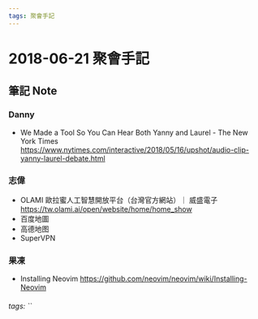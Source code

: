 ```yaml
---
tags: 聚會手記
---
```


2018-06-21 聚會手記
===

筆記 Note
---

### Danny
- We Made a Tool So You Can Hear Both Yanny and Laurel - The New York Times
https://www.nytimes.com/interactive/2018/05/16/upshot/audio-clip-yanny-laurel-debate.html

### 志偉
- OLAMI 歐拉蜜人工智慧開放平台（台灣官方網站）｜ 威盛電子
https://tw.olami.ai/open/website/home/home_show
- 百度地圖
- 高德地图
- SuperVPN

### 果凍
- Installing Neovim
https://github.com/neovim/neovim/wiki/Installing-Neovim

###### tags: ``


